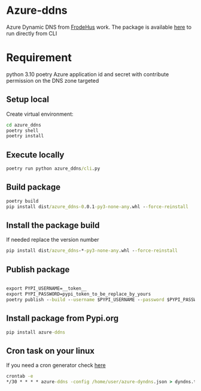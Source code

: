 # Azure-ddns
Azure Dynamic DNS from [FrodeHus](https://github.com/FrodeHus/azure-dyndns) work.
The package is available [here](https://pypi.org/project/azure-ddns/) to run directly from CLI


# Requirement

python 3.10
poetry
Azure application id and secret with contribute permission on the DNS zone targeted

## Setup local

Create virtual environment:

``` cmd
cd azure_ddns
poetry shell
poetry install
```

## Execute locally

``` cmd
poetry run python azure_ddns/cli.py
```

## Build package

``` cmd
poetry build
pip install dist/azure_ddns-0.0.1-py3-none-any.whl --force-reinstall
```
## Install the package build

If needed replace the version number

``` cmd
pip install dist/azure_ddns-*-py3-none-any.whl --force-reinstall
```

## Publish package

``` cmd

export PYPI_USERNAME=__token__
export PYPI_PASSWORD=pypi_token_to_be_replace_by_yours
poetry publish --build --username $PYPI_USERNAME --password $PYPI_PASSWORD
```

## Install package from Pypi.org

```cmd
pip install azure-ddns
```

## Cron task on your linux

If you need a cron generator check [here](https://crontab.guru/)

```cmd
crontab -e
*/30 * * * * azure-ddns -config /home/user/azure-dyndns.json > dyndns.txt
```